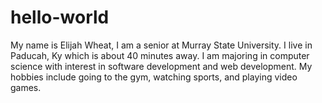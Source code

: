 # hello-world
My name is Elijah Wheat, I am a senior at Murray State University. I live in Paducah, Ky which is about 40 minutes away. I am majoring in computer science with interest in software development and web development. My hobbies include going to the gym, watching sports, and playing video games.
